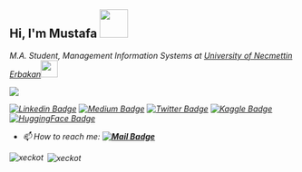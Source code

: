 <h2> Hi, I'm Mustafa <img src="https://media.giphy.com/media/mGcNjsfWAjY5AEZNw6/giphy.gif" width="50"></h2>

<em>M.A. Student, Management Information Systems at <a href="https://erbakan.edu.tr">University of Necmettin Erbakan</a><img src="https://media.giphy.com/media/fYSnHlufseco8Fh93Z/giphy.gif" width="30"></br>
<!--
Artificial Intelligence Specialist at <a href="https://www.simurgai.com">SimurgAI</a><img src="https://media.giphy.com/media/c4ucBxUdcYf0Np1oPo/giphy.gif" width="30"></em>
-->

![](https://komarev.com/ghpvc/?username=xeckot&color=blue&style=plastic?labelColor=dc143c)

[![Linkedin Badge](https://img.shields.io/badge/-MustafaDeveci-blue?style=flat&logo=Linkedin&logoColor=white&link=https://www.linkedin.com/in/mustafadeveci42070/)](https://www.linkedin.com/in/mustafadeveci42070/)
[![Medium Badge](https://img.shields.io/badge/-@MustafaDeveci-000000?style=flat&labelColor=000000&logo=Medium&link=https://medium.com/@_jessicalim)](https://medium.com/@xeckot)
[![Twitter Badge](https://img.shields.io/badge/@MustafaDeveci-1ca0f1?style=flat&labelColor=1ca0f1&logo=twitter&logoColor=white&link=https://twitter.com/xeckot)](https://twitter.com/xeckot)
[![Kaggle Badge](https://img.shields.io/badge/MustafaDeveci-1ca0f1?style=flat&labelColor=1ca0f1&logo=kaggle&logoColor=white&link=https://kaggle.com/xeckot)](https://kaggle.com/xeckot)
[![HuggingFace Badge](https://img.shields.io/badge/MustafaDeveci-yellow?style=flat&labelColor=yellow&logo=huggingface&logoColor=yellow&link=https://huggingface.co/xeckot)](https://huggingface.co/xeckot)

<!--
### Latest YouTube Video 📢
<!-- YOUTUBE-VIDEO-LIST:START -->
<!--
[![YouTube](https://upload.wikimedia.org/wikipedia/commons/thumb/0/09/YouTube_full-color_icon_%282017%29.svg/71px-YouTube_full-color_icon_%282017%29.svg.png)](https://www.youtube.com/watch?v=9B3w16yy_Vg&t=423s)
-->
<!-- YOUTUBE-VIDEO-LIST:END -->
<!--
![](https://img.shields.io/badge/%20Projects-12-brightgreen?labelColor=7D898B)
![](https://img.shields.io/badge/Awards%20%20-4-48D6FF?labelColor=7D898B)
![](https://img.shields.io/badge/Earned%20Certificates-27-AC6EFF?labelColor=7D898B)
-->
<!--
- 🌱 I’m currently learning **PyTorch,Keras and TensorFlow**
- 💭 Ask me about **Artificial Intelligence, Deep Learning, Image Classification and Segmentation**
- -->
- 📫 How to reach me: **[![Mail Badge](https://img.shields.io/badge/mustafadeveci42070@gmail.com-c14438?style=for-the-badge&logo=Gmail&logoColor=white&link=mailto:mustafadeveci42070@gmail.com)](mailto:mustafadeveci42070@gmail.com)**
<!--
<p>&nbsp;<img align="left" src="https://github-readme-stats.vercel.app/api/top-langs?username=xeckot&show_icons=true&locale=en&layout=compact" alt="xeckot" /><p>
<p><img align='center' src="https://github-readme-stats.vercel.app/api?username=xeckot&show_icons=true"><p>
 -->
<p><img align="left" src="https://github-readme-stats.vercel.app/api/top-langs?username=xeckot&show_icons=true&locale=en&layout=compact" alt="xeckot" /></p>

<p>&nbsp;<img align="center" src="https://github-readme-stats.vercel.app/api?username=xeckot&show_icons=true&locale=en" alt="xeckot" /></p>

<!--
<p align="left">
   <img src="https://www.vectorlogo.zone/logos/tensorflow/tensorflow-icon.svg" alt="tensorflow" width="60" height="60"/>
    <img src="https://upload.wikimedia.org/wikipedia/commons/c/c9/Keras_Logo.jpg" alt="keras" width="60" height="60"/>
  <img src="https://www.vectorlogo.zone/logos/pytorch/pytorch-icon.svg" alt="pytorch" width="60" height="60"/>
  <img src="https://www.vectorlogo.zone/logos/opencv/opencv-icon.svg" alt="opencv" width="60" height="60"/>
   <img src="https://www.vectorlogo.zone/logos/numpy/numpy-icon.svg" alt="numpy" width="60" height="60"/>
   <img src="https://github.com/simple-icons/simple-icons/blob/master/icons/pandas.svg" alt="pandas" width="60" height="60"/>
</p>
<p><img align="center" src="https://github-readme-stats.vercel.app/api?username=xeckot&show_icons=true" alt="xeckot" /></p>
-->

<!--

Mertin kisim

<img align='right' src="https://github-readme-stats.vercel.app/api?username=xeckot&show_icons=true">

# Merhaba, ben Mustafa! 
<p align="left"> <img src="https://komarev.com/ghpvc/?username=xeckot" alt="xeckot" /> </p>

[![](https://img.shields.io/twitter/follow/xeckot?style=social)](https://www.twitter.com/xeckot)
[![](https://img.shields.io/github/followers/xeckot?style=social)](https://www.github.com/xeckot)


[![](https://img.shields.io/badge/youtube-%23FF0000.svg?&style=for-the-badge&logo=youtube&logoColor=white")](https://www.youtube.com/xeckot)
[![](https://img.shields.io/badge/twitter-%231DA1F2.svg?&style=for-the-badge&logo=twitter&logoColor=white)](https://www.twitter.com/xeckot)
[![](https://img.shields.io/badge/linkedin-%230077B5.svg?&style=for-the-badge&logo=linkedin&logoColor=white)](https://www.linkedin.com/in/mustafadeveci42070/)
[![](https://img.shields.io/badge/medium-%2312100E.svg?&style=for-the-badge&logo=medium&logoColor=white)](https://medium.com/@xeckot)
[![](https://img.shields.io/badge/instagram-%23E4405F.svg?&style=for-the-badge&logo=instagram&logoColor=white)](https://instagram.com/dvcmstf)
[![Mail Badge](https://img.shields.io/badge/mustafadeveci42070@gmail.com-c14438?style=for-the-badge&logo=Gmail&logoColor=white&link=mailto:mustafadeveci42070@gmail.com)](mailto:mustafadeveci42070@gmail.com)
-->

<!--

emin muhammedin kismi 

<h1 align="center">Hi 👋, I'm Muhammed Emin</h1>
<h3 align="center">Data Scientist, Machine Learning Enthusiast</h3>

- 🔭 I’m currently working on **Data Science**

- 🌱 I’m currently learning **Data Science, Machine Learning**

- 👨‍💻 All of my projects are available at [https://www.youtube.com/Muhammedeminbal]
- 
- 📝 I regularly write articles on [http://muhammedbal.com/]

- 💬 Ask me about **Data Science,Web Scraping**

- 📫 How to reach me **m.balemin@gmail.com**

<h3 align="left">Connect with me:</h3>
<p align="left">
<a href="https://www.linkedin.com/in/muhammedeminbal/" target="blank"><img align="center" src="https://raw.githubusercontent.com/rahuldkjain/github-profile-readme-generator/master/src/images/icons/Social/linked-in-alt.svg" alt="https://www.linkedin.com/in/muhammedeminbal/" height="30" width="40" /></a>
<a href="https://www.youtube.com/muhammedeminbal" target="blank"><img align="center" src="https://raw.githubusercontent.com/rahuldkjain/github-profile-readme-generator/master/src/images/icons/Social/youtube.svg" alt="https://www.youtube.com/muhammedeminbal" height="30" width="40" /></a>
</p>

<h3 align="left">Languages and Tools:</h3>
<p align="left"> <a href="https://flask.palletsprojects.com/" target="_blank"> <img src="https://www.vectorlogo.zone/logos/pocoo_flask/pocoo_flask-icon.svg" alt="flask" width="40" height="40"/> </a> <a href="https://git-scm.com/" target="_blank"> <img src="https://www.vectorlogo.zone/logos/git-scm/git-scm-icon.svg" alt="git" width="40" height="40"/> </a> <a href="https://heroku.com" target="_blank"> <img src="https://www.vectorlogo.zone/logos/heroku/heroku-icon.svg" alt="heroku" width="40" height="40"/> </a> <a href="https://www.java.com" target="_blank"> <img src="https://raw.githubusercontent.com/devicons/devicon/master/icons/java/java-original.svg" alt="java" width="40" height="40"/> </a> <a href="https://www.linux.org/" target="_blank"> <img src="https://raw.githubusercontent.com/devicons/devicon/master/icons/linux/linux-original.svg" alt="linux" width="40" height="40"/> </a> <a href="https://www.mongodb.com/" target="_blank"> <img src="https://raw.githubusercontent.com/devicons/devicon/master/icons/mongodb/mongodb-original-wordmark.svg" alt="mongodb" width="40" height="40"/> </a> <a href="https://www.microsoft.com/en-us/sql-server" target="_blank"> <img src="https://www.svgrepo.com/show/303229/microsoft-sql-server-logo.svg" alt="mssql" width="40" height="40"/> </a> <a href="https://www.mysql.com/" target="_blank"> <img src="https://raw.githubusercontent.com/devicons/devicon/master/icons/mysql/mysql-original-wordmark.svg" alt="mysql" width="40" height="40"/> </a> <a href="https://www.python.org" target="_blank"> <img src="https://raw.githubusercontent.com/devicons/devicon/master/icons/python/python-original.svg" alt="python" width="40" height="40"/> </a> <a href="https://scikit-learn.org/" target="_blank"> <img src="https://upload.wikimedia.org/wikipedia/commons/0/05/Scikit_learn_logo_small.svg" alt="scikit_learn" width="40" height="40"/> </a> <a href="https://www.selenium.dev" target="_blank"> <img src="https://raw.githubusercontent.com/detain/svg-logos/780f25886640cef088af994181646db2f6b1a3f8/svg/selenium-logo.svg" alt="selenium" width="40" height="40"/> </a> <a href="https://www.sqlite.org/" target="_blank"> <img src="https://www.vectorlogo.zone/logos/sqlite/sqlite-icon.svg" alt="sqlite" width="40" height="40"/> </a> </p>

<p><img align="left" src="https://github-readme-stats.vercel.app/api/top-langs?username=eminmuhammed&show_icons=true&locale=en&layout=compact" alt="eminmuhammed" /></p>

<p>&nbsp;<img align="center" src="https://github-readme-stats.vercel.app/api?username=eminmuhammed&show_icons=true&locale=en" alt="eminmuhammed" /></p>

-->
